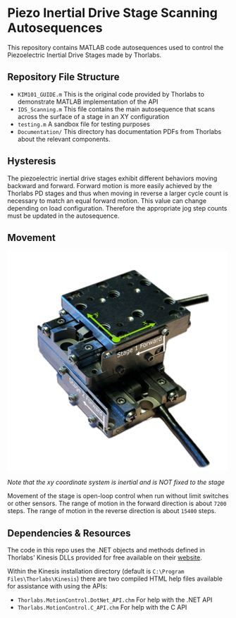 # Piezo Inertial Drive Stage Scanning Autosequences

This repository contains MATLAB code autosequences used to control the Piezoelectric Inertial Drive Stages
made by Thorlabs.

## Repository File Structure
- `KIM101_GUIDE.m` This is the original code provided by Thorlabs to demonstrate MATLAB implementation of the API
- `IDS_Scanning.m` This file contains the main autosequence that scans across the surface of a stage in an XY configuration
- `testing.m`      A sandbox file for testing purposes
- `Documentation/` This directory has documentation PDFs from Thorlabs about the relevant components.

## Hysteresis
The piezoelectric inertial drive stages exhibit different behaviors moving backward and forward. Forward motion
is more easily achieved by the Thorlabs PD stages and thus when moving in reverse a larger cycle count is necessary
to match an equal forward motion. This value can change depending on load configuration. Therefore the
appropriate jog step counts must be updated in the autosequence.

## Movement
<img src="/assets/stagedirections.png" alt="Stage directions diagram" width="500"/>

*Note that the xy coordinate system is inertial and is NOT fixed to the stage*

Movement of the stage is open-loop control when run without limit switches or other sensors. The range of motion in the forward direction is about `7200` steps. The range of motion in the reverse direction is about `15400` steps.

## Dependencies & Resources
The code in this repo uses the .NET objects and methods defined in Thorlabs' Kinesis DLLs provided for free
available on their [website](https://www.thorlabs.com/software_pages/ViewSoftwarePage.cfm?Code=Motion_Control&viewtab=0).

Within the Kinesis installation directory (default is `C:\Program Files\Thorlabs\Kinesis`) there are two 
compiled HTML help files available for assistance with using the APIs:
- `Thorlabs.MotionControl.DotNet_API.chm` For help with the .NET API
- `Thorlabs.MotionControl.C_API.chm` For help with the C API
